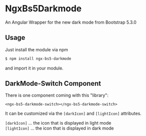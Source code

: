 # NgxBs5Darkmode

An Angular Wrapper for the new dark mode from Bootstrap 5.3.0

## Usage
Just install the module via npm
```sh
$ npm install ngx-bs5-darkmode
```
and import it in your module.

## DarkMode-Switch Component
There is one component coming with this "library":
```angular2html
<ngx-bs5-darkmode-switch></ngx-bs5-darkmode-switch>
```
It can be customized via the `[darkIcon]` and `[lightIcon]` attributes.

`[darkIcon]` ... the icon that is displayed in light mode 
<br />
`[lightIcon]` ... the icon that is displayed in dark mode
